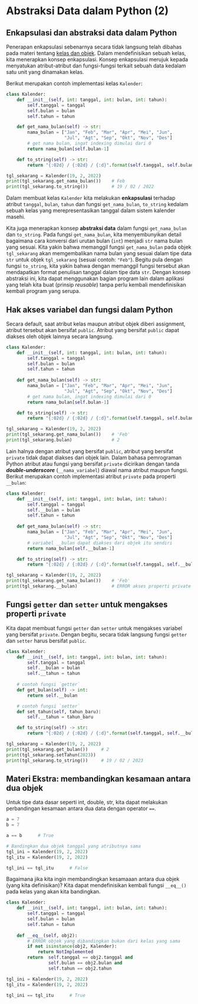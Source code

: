 # Abstraksi Data dalam Python (2)

## Enkapsulasi dan abstraksi data dalam Python

Penerapan enkapsulasi sebenarnya secara tidak langsung telah dibahas pada materi tentang [kelas dan objek](01_python_class_and_object.md). Dalam mendefinisikan sebuah kelas, kita menerapkan konsep enkapsulasi. Konsep enkapsulasi merujuk kepada menyatukan atribut-atribut dan fungsi-fungsi terkait sebuah data kedalam satu unit yang dinamakan kelas.

Berikut merupakan contoh implementasi kelas `Kalender`:

```Python
class Kalender:
    def __init__(self, int: tanggal, int: bulan, int: tahun):
        self.tanggal = tanggal
        self.bulan = bulan
        self.tahun = tahun

    def get_nama_bulan(self) -> str:
        nama_bulan = ["Jan", "Feb", "Mar", "Apr", "Mei", "Jun",
                      "Jul", "Agt", "Sep", "Okt", "Nov", "Des"]
        # get nama bulan, ingat indexing dimulai dari 0
        return nama_bulan[self.bulan-1]

    def to_string(self) -> str:
        return "{:02d} / {:02d} / {:d}".format(self.tanggal, self.bulan, self.tahun)

tgl_sekarang = Kalender(19, 2, 2022)
print(tgl_sekarang.get_nama_bulan())    # Feb
print(tgl_sekarang.to_string())         # 19 / 02 / 2022
```

Dalam membuat kelas `Kalender` kita melakukan **enkapsulasi** terhadap atribut `tanggal`, `bulan`, `tahun` dan fungsi `get_nama_bulan`, `to_string` kedalam sebuah kelas yang merepresentasikan tanggal dalam sistem kalender masehi.

Kita juga menerapkan konsep **abstraksi data** dalam fungsi `get_nama_bulan` dan `to_string`. Pada fungsi `get_nama_bulan`, kita menyembunyikan detail bagaimana cara konversi dari urutan bulan (`int`) menjadi `str` nama bulan yang sesuai. Kita yakin bahwa memanggil fungsi `get_nama_bulan` pada objek `tgl_sekarang` akan memgembalikan nama bulan yang sesuai dalam tipe data `str` untuk objek `tgl_sekarang` (sesuai contoh: `"Feb"`). Begitu pula dengan fungsi `to_string`, kita yakin bahwa dengan memanggil fungsi tersebut akan mendapatkan format penulisan tanggal dalam tipe data `str`. Dengan konsep abstraksi ini, kita dapat menggunakan bagian program lain dalam aplikasi yang telah kita buat (prinsip *reusable*) tanpa perlu kembali mendefinisikan kembali program yang serupa.

## Hak akses variabel dan fungsi dalam Python

Secara default, saat atribut kelas maupun atribut objek diberi assignment, atribut tersebut akan bersifat `public`. Atribut yang bersifat `public` dapat diakses oleh objek lainnya secara langsung.

```Python
class Kalender:
    def __init__(self, int: tanggal, int: bulan, int: tahun):
        self.tanggal = tanggal
        self.bulan = bulan
        self.tahun = tahun
    
    def get_nama_bulan(self) -> str:
        nama_bulan = ["Jan", "Feb", "Mar", "Apr", "Mei", "Jun",
                      "Jul", "Agt", "Sep", "Okt", "Nov", "Des"]
        # get nama bulan, ingat indexing dimulai dari 0
        return nama_bulan[self.bulan-1]

    def to_string(self) -> str:
        return "{:02d} / {:02d} / {:d}".format(self.tanggal, self.bulan, self.tahun)

tgl_sekarang = Kalender(19, 2, 2022)
print(tgl_sekarang.get_nama_bulan())    # 'Feb'
print(tgl_sekarang.bulan)               # 2
```

Lain halnya dengan atribut yang bersifat `public`, atribut yang bersifat `private` tidak dapat diakses dari objek lain. Dalam bahasa pemrograman Python atribut atau fungsi yang bersifat `private` dicirikan dengan tanda ***double-underscore*** (`__nama_variabel`) diawal nama atribut maupun fungsi. Berikut merupakan contoh implementasi atribut `private` pada properti `__bulan`:

```Python
class Kalender:
    def __init__(self, int: tanggal, int: bulan, int: tahun):
        self.tanggal = tanggal
        self.__bulan = bulan
        self.tahun = tahun
    
    def get_nama_bulan(self) -> str:
        nama_bulan = ["Jan", "Feb", "Mar", "Apr", "Mei", "Jun",
                      "Jul", "Agt", "Sep", "Okt", "Nov", "Des"]
        # variabel __bulan dapat diakses dari objek itu sendiri
        return nama_bulan[self.__bulan-1]

    def to_string(self) -> str:
        return "{:02d} / {:02d} / {:d}".format(self.tanggal, self.__bulan, self.tahun)

tgl_sekarang = Kalender(19, 2, 2022)
print(tgl_sekarang.get_nama_bulan())    # 'Feb'
print(tgl_sekarang.__bulan)             # ERROR akses properti private
```

## Fungsi `getter` dan `setter` untuk mengakses properti `private`

Kita dapat membuat fungsi `getter` dan `setter` untuk mengakses variabel yang bersifat `private`. Dengan begitu, secara tidak langsung fungsi `getter` dan `setter` harus bersifat `public`.

```Python
class Kalender:
    def __init__(self, int: tanggal, int: bulan, int: tahun):
        self.tanggal = tanggal
        self.__bulan = bulan
        self.__tahun = tahun
    
    # contoh fungsi `getter`
    def get_bulan(self) -> int:
        return self.__bulan

    # contoh fungsi `setter`
    def set_tahun(self, tahun_baru):
        self.__tahun = tahun_baru

    def to_string(self) -> str:
        return "{:02d} / {:02d} / {:d}".format(self.tanggal, self.__bulan, self.__tahun)

tgl_sekarang = Kalender(19, 2, 2022)
print(tgl_sekarang.get_bulan())     # 2
print(tgl_sekarang.setTahun(2023))
print(tgl_sekarang.to_string())     # 19 / 02 / 2023
```

## Materi Ekstra: membandingkan kesamaan antara dua objek

Untuk tipe data dasar seperti int, double, str, kita dapat melakukan perbandingan kesamaan antara dua data dengan operator `==`.

```Python
a = 7
b = 7

a == b      # True

# Bandingkan dua objek tanggal yang atributnya sama
tgl_ini = Kalender(19, 2, 2022)
tgl_itu = Kalender(19, 2, 2022)

tgl_ini == tgl_itu      # False
```

Bagaimana jika kita ingin membandingkan kesamaaan antara dua objek (yang kita definisikan)? Kita dapat mendefinisikan kembali fungsi `__eq__()` pada kelas yang akan kita bandingkan.

```Python
class Kalender:
    def __init__(self, int: tanggal, int: bulan, int: tahun):
        self.tanggal = tanggal
        self.bulan = bulan
        self.tahun = tahun
    
    def __eq__(self, obj2):
        # ERROR objek yang dibandingkan bukan dari kelas yang sama
        if not isinstance(obj2, Kalender):
            return NotImplemented 
        return  self.tanggal == obj2.tanggal and 
                self.bulan == obj2.bulan and 
                self.tahun == obj2.tahun

tgl_ini = Kalender(19, 2, 2022)
tgl_itu = Kalender(19, 2, 2022)

tgl_ini == tgl_itu      # True
```
